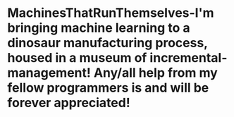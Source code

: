 # MachinesThatRunThemselves-I'm bringing machine learning to a dinosaur manufacturing process, housed in a museum of incremental-management!  Any/all help from my fellow programmers is and will be forever appreciated!
